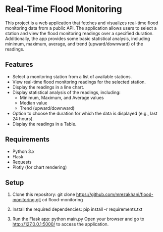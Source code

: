 # Real-Time Flood Monitoring

This project is a web application that fetches and visualizes real-time flood monitoring data from a public API. The application allows users to select a station and view the flood monitoring readings over a specified duration. Additionally, the app provides some basic statistical analysis, including minimum, maximum, average, and trend (upward/downward) of the readings.

## Features
- Select a monitoring station from a list of available stations.
- View real-time flood monitoring readings for the selected station.
- Display the readings in a line chart.
- Display statistical analysis of the readings, including:
  - Minimum, Maximum, and Average values
  - Median value
  - Trend (upward/downward)
- Option to choose the duration for which the data is displayed (e.g., last 24 hours).
- Display the readings in a Table.

## Requirements

- Python 3.x
- Flask
- Requests
- Plotly (for chart rendering)

## Setup

1. Clone this repository:
   git clone https://github.com/mrezakhani/flood-monitoring.git
   cd flood-monitoring

2. Install the required dependencies:
pip install -r requirements.txt

3. Run the Flask app:
python main.py
Open your browser and go to http://127.0.0.1:5000/ to access the application.